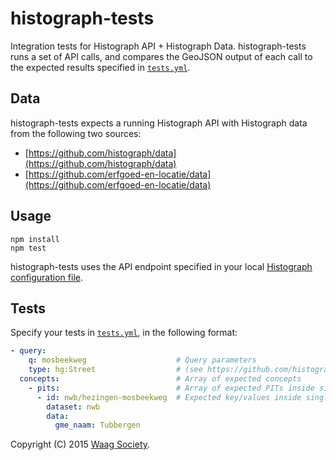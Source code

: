 # histograph-tests

Integration tests for Histograph API + Histograph Data. histograph-tests runs a set of API calls, and compares the GeoJSON output of each call to the expected results specified in [`tests.yml`](tests.yml).

## Data

histograph-tests expects a running Histograph API with Histograph data from the following two sources:

- [https://github.com/histograph/data](https://github.com/histograph/data)
- [https://github.com/erfgoed-en-locatie/data](https://github.com/erfgoed-en-locatie/data)

## Usage

    npm install
    npm test

histograph-tests uses the API endpoint specified in your local [Histograph configuration file](https://github.com/histograph/config#histograph-config).

## Tests

Specify your tests in [`tests.yml`](tests.yml), in the following format:

```yml
- query:
    q: mosbeekweg                    # Query parameters
    type: hg:Street                  # (see https://github.com/histograph/api)
  concepts:                          # Array of expected concepts
    - pits:                          # Array of expected PITs inside single concept
      - id: nwb/hezingen-mosbeekweg  # Expected key/values inside single PIT
        dataset: nwb
        data:
          gme_naam: Tubbergen
```

Copyright (C) 2015 [Waag Society](http://waag.org).
